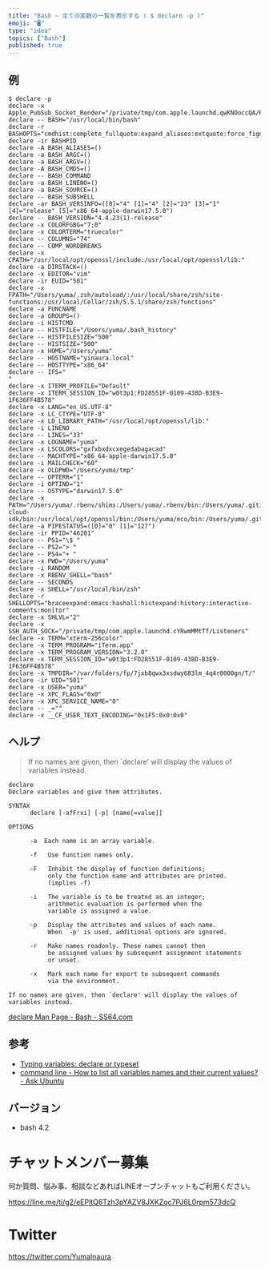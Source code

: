 ```yaml
---
title: "Bash — 全ての変数の一覧を表示する ( $ declare -p )"
emoji: "🖥"
type: "idea"
topics: ["Bash"]
published: true
---
```



## 例


```
$ declare -p
declare -x Apple_PubSub_Socket_Render="/private/tmp/com.apple.launchd.qwKNOoccQA/Render"
declare -- BASH="/usr/local/bin/bash"
declare -r BASHOPTS="cmdhist:complete_fullquote:expand_aliases:extquote:force_fignore:hostcomplete:interactive_comments:progcomp:promptvars:sourcepath"
declare -ir BASHPID
declare -A BASH_ALIASES=()
declare -a BASH_ARGC=()
declare -a BASH_ARGV=()
declare -A BASH_CMDS=()
declare -- BASH_COMMAND
declare -a BASH_LINENO=()
declare -a BASH_SOURCE=()
declare -- BASH_SUBSHELL
declare -ar BASH_VERSINFO=([0]="4" [1]="4" [2]="23" [3]="1" [4]="release" [5]="x86_64-apple-darwin17.5.0")
declare -- BASH_VERSION="4.4.23(1)-release"
declare -x COLORFGBG="7;0"
declare -x COLORTERM="truecolor"
declare -- COLUMNS="74"
declare -- COMP_WORDBREAKS
declare -x CPATH="/usr/local/opt/openssl/include:/usr/local/opt/openssl/lib:"
declare -a DIRSTACK=()
declare -x EDITOR="vim"
declare -ir EUID="501"
declare -x FPATH="/Users/yuma/.zsh/autoload/:/usr/local/share/zsh/site-functions:/usr/local/Cellar/zsh/5.5.1/share/zsh/functions"
declare -a FUNCNAME
declare -a GROUPS=()
declare -i HISTCMD
declare -- HISTFILE="/Users/yuma/.bash_history"
declare -- HISTFILESIZE="500"
declare -- HISTSIZE="500"
declare -x HOME="/Users/yuma"
declare -- HOSTNAME="yinaura.local"
declare -- HOSTTYPE="x86_64"
declare -- IFS=" 	
"
declare -x ITERM_PROFILE="Default"
declare -x ITERM_SESSION_ID="w0t3p1:FD28551F-0109-438D-B3E9-1F636FF4B578"
declare -x LANG="en_US.UTF-8"
declare -x LC_CTYPE="UTF-8"
declare -x LD_LIBRARY_PATH="/usr/local/opt/openssl/lib:"
declare -i LINENO
declare -- LINES="33"
declare -x LOGNAME="yuma"
declare -x LSCOLORS="gxfxbxdxcxegedabagacad"
declare -- MACHTYPE="x86_64-apple-darwin17.5.0"
declare -i MAILCHECK="60"
declare -x OLDPWD="/Users/yuma/tmp"
declare -- OPTERR="1"
declare -i OPTIND="1"
declare -- OSTYPE="darwin17.5.0"
declare -x PATH="/Users/yuma/.rbenv/shims:/Users/yuma/.rbenv/bin:/Users/yuma/.gitim:/Users/yuma/.rbenv/shims:/Users/yuma/.rbenv/bin:./vendor/bin:/Users/yinaura/google-cloud-sdk/bin:/usr/local/opt/openssl/bin:/Users/yuma/eco/bin:/Users/yuma/.gitim/bin:/usr/local/bin:/usr/bin:/bin:/usr/sbin:/sbin"
declare -a PIPESTATUS=([0]="0" [1]="127")
declare -ir PPID="46201"
declare -- PS1="\$ "
declare -- PS2="> "
declare -- PS4="+ "
declare -x PWD="/Users/yuma"
declare -i RANDOM
declare -x RBENV_SHELL="bash"
declare -- SECONDS
declare -x SHELL="/usr/local/bin/zsh"
declare -r SHELLOPTS="braceexpand:emacs:hashall:histexpand:history:interactive-comments:monitor"
declare -x SHLVL="2"
declare -x SSH_AUTH_SOCK="/private/tmp/com.apple.launchd.cYRwmMMtTf/Listeners"
declare -x TERM="xterm-256color"
declare -x TERM_PROGRAM="iTerm.app"
declare -x TERM_PROGRAM_VERSION="3.2.0"
declare -x TERM_SESSION_ID="w0t3p1:FD28551F-0109-438D-B3E9-1F636FF4B578"
declare -x TMPDIR="/var/folders/fp/7jxb8qwx3xsdwy683lm_4q4r0000gn/T/"
declare -ir UID="501"
declare -x USER="yuma"
declare -x XPC_FLAGS="0x0"
declare -x XPC_SERVICE_NAME="0"
declare -- _=""
declare -x __CF_USER_TEXT_ENCODING="0x1F5:0x0:0x0"
```

## ヘルプ

>If no names are given, then `declare' will display the values of variables instead.

```
declare
Declare variables and give them attributes.

SYNTAX
      declare [-afFrxi] [-p] [name[=value]]

OPTIONS

      -a  Each name is an array variable.

      -f   Use function names only.

      -F   Inhibit the display of function definitions; 
           only the function name and attributes are printed. 
           (implies -f)

      -i   The variable is to be treated as an integer; 
           arithmetic evaluation is performed when the 
           variable is assigned a value.

      -p   Display the attributes and values of each name. 
           When `-p' is used, additional options are ignored.

      -r   Make names readonly. These names cannot then
           be assigned values by subsequent assignment statements 
           or unset.

      -x   Mark each name for export to subsequent commands
           via the environment.

If no names are given, then `declare' will display the values of variables instead.
```

[declare Man Page - Bash - SS64.com](https://ss64.com/bash/declare.html)

## 参考

- [Typing variables: declare or typeset](http://tldp.org/LDP/abs/html/declareref.html)
- [command line - How to list all variables names and their current values? - Ask Ubuntu](https://askubuntu.com/questions/275965/how-to-list-all-variables-names-and-their-current-values)

## バージョン

- bash 4.2








<!-- Update From Qiita API -->

# チャットメンバー募集


何か質問、悩み事、相談などあればLINEオープンチャットもご利用ください。

https://line.me/ti/g2/eEPltQ6Tzh3pYAZV8JXKZqc7PJ6L0rpm573dcQ





# Twitter


https://twitter.com/YumaInaura


<!-- Update From Qiita API -->



